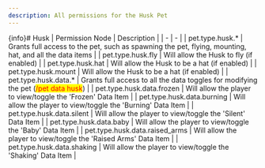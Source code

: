 ```yaml
---
description: All permissions for the Husk Pet
---
```


{info}# Husk
| Permission Node | Description |
| - | - |
| pet.type.husk.* | Grants full access to the pet, such as spawning the pet, flying, mounting, hat, and all the data items |
| pet.type.husk.fly | Will allow the Husk to fly (if enabled) |
| pet.type.husk.hat | Will allow the Husk to be a hat (if enabled) |
| pet.type.husk.mount | Will allow the Husk to be a hat (if enabled) |
| pet.type.husk.data.* | Grants full access to all the data toggles for modifying the pet (<mark style="color:red;">/pet data husk</mark>) |
| pet.type.husk.data.frozen | Will allow the player to view/toggle the 'Frozen' Data Item |
| pet.type.husk.data.burning | Will allow the player to view/toggle the 'Burning' Data Item |
| pet.type.husk.data.silent | Will allow the player to view/toggle the 'Silent' Data Item |
| pet.type.husk.data.baby | Will allow the player to view/toggle the 'Baby' Data Item |
| pet.type.husk.data.raised_arms | Will allow the player to view/toggle the 'Raised Arms' Data Item |
| pet.type.husk.data.shaking | Will allow the player to view/toggle the 'Shaking' Data Item |

